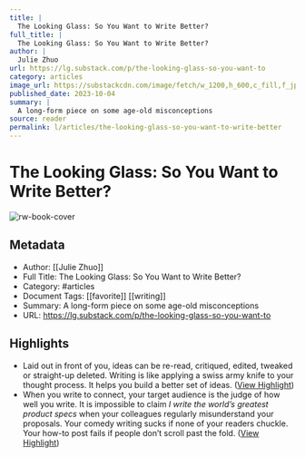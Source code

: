 ```yaml
---
title: |
  The Looking Glass: So You Want to Write Better?
full_title: |
  The Looking Glass: So You Want to Write Better?
author: |
  Julie Zhuo
url: https://lg.substack.com/p/the-looking-glass-so-you-want-to
category: articles
image_url: https://substackcdn.com/image/fetch/w_1200,h_600,c_fill,f_jpg,q_auto:good,fl_progressive:steep,g_auto/https%3A%2F%2Fsubstack-post-media.s3.amazonaws.com%2Fpublic%2Fimages%2F596bf5dd-4c49-4047-b7f5-e1722e7ddb4d_1024x1024.png
published_date: 2023-10-04
summary: |
  A long-form piece on some age-old misconceptions
source: reader
permalink: l/articles/the-looking-glass-so-you-want-to-write-better
---
```

# The Looking Glass: So You Want to Write Better?

![rw-book-cover](https://substackcdn.com/image/fetch/w_1200,h_600,c_fill,f_jpg,q_auto:good,fl_progressive:steep,g_auto/https%3A%2F%2Fsubstack-post-media.s3.amazonaws.com%2Fpublic%2Fimages%2F596bf5dd-4c49-4047-b7f5-e1722e7ddb4d_1024x1024.png)

## Metadata
- Author: [[Julie Zhuo]]
- Full Title: The Looking Glass: So You Want to Write Better?
- Category: #articles
- Document Tags: [[favorite]] [[writing]] 
- Summary: A long-form piece on some age-old misconceptions
- URL: https://lg.substack.com/p/the-looking-glass-so-you-want-to

## Highlights
- Laid out in front of you, ideas can be re-read, critiqued, edited, tweaked or straight-up deleted. Writing is like applying a swiss army knife to your thought process. It helps you build a better set of ideas. ([View Highlight](https://read.readwise.io/read/01hcvyczrss4k2z7n9qz3n7ze2))
- When you write to connect, your target audience is the judge of how well you write. It is impossible to claim *I write the world’s greatest product specs* when your colleagues regularly misunderstand your proposals. Your comedy writing sucks if none of your readers chuckle. Your how-to post fails if people don’t scroll past the fold. ([View Highlight](https://read.readwise.io/read/01hcvyfpfzv2detx8gn007nxhm))


